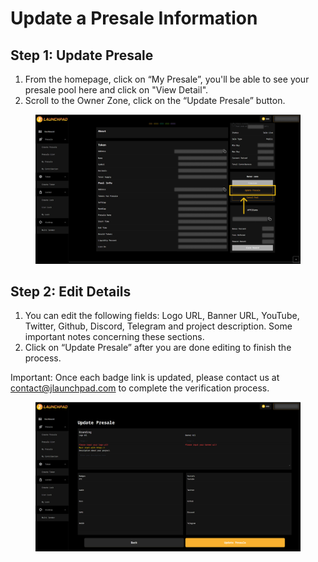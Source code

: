 # Update a Presale Information

## Step 1: Update Presale

1. From the homepage, click on “My Presale”, you'll be able to see your presale pool here and click on "View Detail".
2. Scroll to the Owner Zone, click on the “Update Presale” button.

<figure><img src="../../../.gitbook/assets/Presale-Update-1.jpg" alt=""><figcaption></figcaption></figure>

## Step 2: Edit Details

1. You can edit the following fields: Logo URL, Banner URL, YouTube, Twitter, Github, Discord, Telegram and project description. Some important notes concerning these sections.
2. Click on “Update Presale” after you are done editing to finish the process.

Important: Once each badge link is updated, please contact us at contact@jlaunchpad.com to complete the verification process.

<figure><img src="../../../.gitbook/assets/Presale-Update-2.jpg" alt=""><figcaption></figcaption></figure>
